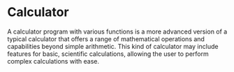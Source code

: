 # Calculator
A calculator program with various functions is a more advanced version of a typical calculator that offers a range of mathematical operations and capabilities beyond simple arithmetic. This kind of calculator may include features for basic, scientific calculations, allowing the user to perform complex calculations with ease.
